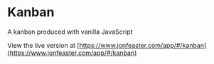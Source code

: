 # Kanban

A kanban produced with vanilla JavaScript

View the live version at [https://www.jonfeaster.com/app/#/kanban](https://www.jonfeaster.com/app/#/kanban)
